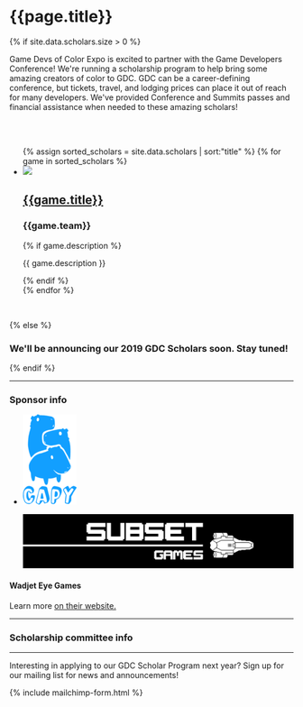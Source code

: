 # {{page.title}}

{% if site.data.scholars.size > 0 %}

Game Devs of Color Expo is excited to partner with the Game Developers Conference! We're running a scholarship program to help bring some amazing creators of color to GDC. GDC can be a career-defining conference, but tickets, travel, and lodging prices can place it out of reach for many developers. We've provided Conference and Summits passes and financial assistance when needed to these amazing scholars!

<br/>
<br/>

  <ul class="list-unstyled">
    {% assign sorted_scholars = site.data.scholars | sort:"title" %}
    {% for game in sorted_scholars %}
    <li class="list-data col-container">
      <div class="col-3">
        <a href="{{game.link}}" target="_blank">
          <img src="/assets/images/scholars/2019/{{game.image}}" class="list-data-photo">
        </a>
      </div>
      <div class="col-3-2">
        <a href="{{game.link}}" target="_blank">
          <h2 class="list-data-title">{{game.title}}</h2>
        </a>
        <h3 class="list-data-title">{{game.team}}</h3>
        {% if game.description %}
        <p class="list-data-description text-smaller">{{ game.description }}</p>
        {% endif %}
      </div>
    </li>
    {% endfor %}
  </ul>
  <br>

{% else %}

### We'll be announcing our 2019 GDC Scholars soon. Stay tuned!

{% endif %}

----

### Sponsor info

<ul class="col-container sponsors-container">
<li class="col-3">
<p>
<a href="http://www.capybaragames.com" target="_blank">
<img src="/assets/images/scholars/2019/CapybaraGames_logo.png">
</a>
</p>

<p>
<a href="https://subsetgames.com/" target="_blank">
<img src="/assets/images/scholars/2019/SubsetGames_logo.png">
</a>
</p>
</li>
</ul>


<h4>Wadjet Eye Games</h4>
<p>
Learn more <a href="http://www.wadjeteyegames.com/" target="_blank">on their website.</a>
</p>

----

### Scholarship committee info

----

Interesting in applying to our GDC Scholar Program next year? Sign up for our mailing list for news and announcements!

{% include mailchimp-form.html %}